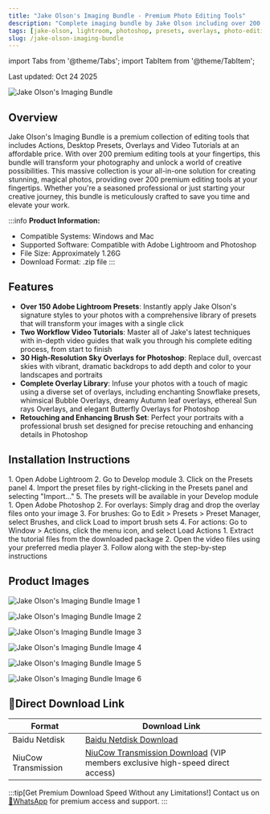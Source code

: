 ```yaml
---
title: "Jake Olson's Imaging Bundle - Premium Photo Editing Tools"
description: "Complete imaging bundle by Jake Olson including over 200 premium editing tools with actions, presets, overlays, and video tutorials for stunning creative results."
tags: [jake-olson, lightroom, photoshop, presets, overlays, photo-editing]
slug: /jake-olson-imaging-bundle
---
```


import Tabs from '@theme/Tabs';
import TabItem from '@theme/TabItem';

Last updated: Oct 24 2025

![Jake Olson's Imaging Bundle](https://www.vfx123.com/wp-content/uploads/2025/10/1760609488-48293b12c86d24d.webp)

## Overview

Jake Olson's Imaging Bundle is a premium collection of editing tools that includes Actions, Desktop Presets, Overlays and Video Tutorials at an affordable price. With over 200 premium editing tools at your fingertips, this bundle will transform your photography and unlock a world of creative possibilities. This massive collection is your all-in-one solution for creating stunning, magical photos, providing over 200 premium editing tools at your fingertips. Whether you're a seasoned professional or just starting your creative journey, this bundle is meticulously crafted to save you time and elevate your work.

:::info
**Product Information:**
- Compatible Systems: Windows and Mac
- Supported Software: Compatible with Adobe Lightroom and Photoshop
- File Size: Approximately 1.26G
- Download Format: .zip file
:::

## Features

- **Over 150 Adobe Lightroom Presets**: Instantly apply Jake Olson's signature styles to your photos with a comprehensive library of presets that will transform your images with a single click
- **Two Workflow Video Tutorials**: Master all of Jake's latest techniques with in-depth video guides that walk you through his complete editing process, from start to finish
- **30 High-Resolution Sky Overlays for Photoshop**: Replace dull, overcast skies with vibrant, dramatic backdrops to add depth and color to your landscapes and portraits
- **Complete Overlay Library**: Infuse your photos with a touch of magic using a diverse set of overlays, including enchanting Snowflake presets, whimsical Bubble Overlays, dreamy Autumn leaf overlays, ethereal Sun rays Overlays, and elegant Butterfly Overlays for Photoshop
- **Retouching and Enhancing Brush Set**: Perfect your portraits with a professional brush set designed for precise retouching and enhancing details in Photoshop

## Installation Instructions

<Tabs>
<TabItem value="lightroom" label="Adobe Lightroom">
  1. Open Adobe Lightroom
  2. Go to Develop module
  3. Click on the Presets panel
  4. Import the preset files by right-clicking in the Presets panel and selecting "Import..."
  5. The presets will be available in your Develop module
</TabItem>

<TabItem value="photoshop" label="Adobe Photoshop">
  1. Open Adobe Photoshop
  2. For overlays: Simply drag and drop the overlay files onto your image
  3. For brushes: Go to Edit > Presets > Preset Manager, select Brushes, and click Load to import brush sets
  4. For actions: Go to Window > Actions, click the menu icon, and select Load Actions
</TabItem>

<TabItem value="tutorials" label="Video Tutorials">
  1. Extract the tutorial files from the downloaded package
  2. Open the video files using your preferred media player
  3. Follow along with the step-by-step instructions
</TabItem>
</Tabs>

## Product Images

![Jake Olson's Imaging Bundle Image 1](https://www.vfx123.com/wp-content/uploads/2025/08/1754189272-c4a8fbde430a2c0.webp)

![Jake Olson's Imaging Bundle Image 2](https://www.vfx123.com/wp-content/uploads/2025/08/1754189267-69d481a21f5599f.webp)

![Jake Olson's Imaging Bundle Image 3](https://www.vfx123.com/wp-content/uploads/2025/08/1754189276-50d68175da40508.webp)

![Jake Olson's Imaging Bundle Image 4](https://www.vfx123.com/wp-content/uploads/2025/08/1754189281-438ac1659be356c.webp)

![Jake Olson's Imaging Bundle Image 5](https://www.vfx123.com/wp-content/uploads/2025/08/1754189285-869c5f9777c11f0.webp)

![Jake Olson's Imaging Bundle Image 6](https://www.vfx123.com/wp-content/uploads/2025/08/1754189289-197e6d6a7060071.webp)

## 🚀Direct Download Link

| Format | Download Link |
|--------|---------------|
| Baidu Netdisk | [Baidu Netdisk Download](https://pan.baidu.com/) |
| NiuCow Transmission | [NiuCow Transmission Download](https://www.niucow.com/) (VIP members exclusive high-speed direct access) |

:::tip[Get Premium Download Speed Without any Limitations!]
Contact us on [💬WhatsApp](https://wa.me/+8613237610083) for premium access and support.
:::
